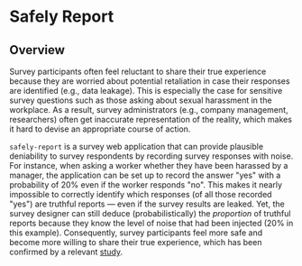 # Safely Report

## Overview

Survey participants often feel reluctant to share their true experience because they are worried about potential retaliation in case their responses are identified (e.g., data leakage). This is especially the case for sensitive survey questions such as those asking about sexual harassment in the workplace. As a result, survey administrators (e.g., company management, researchers) often get inaccurate representation of the reality, which makes it hard to devise an appropriate course of action.

`safely-report` is a survey web application that can provide plausible deniability to survey respondents by recording survey responses with noise. For instance, when asking a worker whether they have been harassed by a manager, the application can be set up to record the answer "yes" with a probability of 20% even if the worker responds "no". This makes it nearly impossible to correctly identify which responses (of all those recorded "yes") are truthful reports &mdash; even if the survey results are leaked. Yet, the survey designer can still deduce (probabilistically) the *proportion* of truthful reports because they know the level of noise that had been injected (20% in this example). Consequently, survey participants feel more safe and become more willing to share their true experience, which has been confirmed by a relevant [study](https://www.nber.org/papers/w31011).
